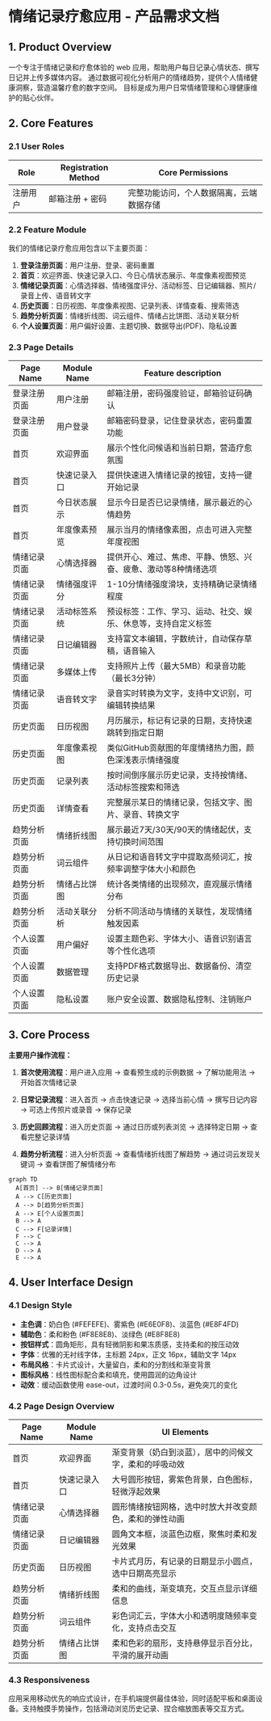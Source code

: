 # 情绪记录疗愈应用 - 产品需求文档

## 1. Product Overview
一个专注于情绪记录和疗愈体验的 web 应用，帮助用户每日记录心情状态、撰写日记并上传多媒体内容。
通过数据可视化分析用户的情绪趋势，提供个人情绪健康洞察，营造温馨疗愈的数字空间。
目标是成为用户日常情绪管理和心理健康维护的贴心伙伴。

## 2. Core Features

### 2.1 User Roles
| Role | Registration Method | Core Permissions |
|------|---------------------|------------------|
| 注册用户 | 邮箱注册 + 密码 | 完整功能访问，个人数据隔离，云端数据存储 |

### 2.2 Feature Module
我们的情绪记录疗愈应用包含以下主要页面：
1. **登录注册页面**：用户注册、登录、密码重置
2. **首页**：欢迎界面、快速记录入口、今日心情状态展示、年度像素视图预览
3. **情绪记录页面**：心情选择器、情绪强度评分、活动标签、日记编辑器、照片/录音上传、语音转文字
4. **历史页面**：日历视图、年度像素视图、记录列表、详情查看、搜索筛选
5. **趋势分析页面**：情绪折线图、词云组件、情绪占比饼图、活动关联分析
6. **个人设置页面**：用户偏好设置、主题切换、数据导出(PDF)、隐私设置

### 2.3 Page Details

| Page Name | Module Name | Feature description |
|-----------|-------------|---------------------|
| 登录注册页面 | 用户注册 | 邮箱注册，密码强度验证，邮箱验证码确认 |
| 登录注册页面 | 用户登录 | 邮箱密码登录，记住登录状态，密码重置功能 |
| 首页 | 欢迎界面 | 展示个性化问候语和当前日期，营造疗愈氛围 |
| 首页 | 快速记录入口 | 提供快速进入情绪记录的按钮，支持一键开始记录 |
| 首页 | 今日状态展示 | 显示今日是否已记录情绪，展示最近的心情趋势 |
| 首页 | 年度像素预览 | 展示当月的情绪像素图，点击可进入完整年度视图 |
| 情绪记录页面 | 心情选择器 | 提供开心、难过、焦虑、平静、愤怒、兴奋、疲惫、激动等8种情绪选项 |
| 情绪记录页面 | 情绪强度评分 | 1-10分情绪强度滑块，支持精确记录情绪程度 |
| 情绪记录页面 | 活动标签系统 | 预设标签：工作、学习、运动、社交、娱乐、休息等，支持自定义标签 |
| 情绪记录页面 | 日记编辑器 | 支持富文本编辑，字数统计，自动保存草稿，语音输入 |
| 情绪记录页面 | 多媒体上传 | 支持照片上传（最大5MB）和录音功能（最长3分钟） |
| 情绪记录页面 | 语音转文字 | 录音实时转换为文字，支持中文识别，可编辑转换结果 |
| 历史页面 | 日历视图 | 月历展示，标记有记录的日期，支持快速跳转到指定日期 |
| 历史页面 | 年度像素视图 | 类似GitHub贡献图的年度情绪热力图，颜色深浅表示情绪强度 |
| 历史页面 | 记录列表 | 按时间倒序展示历史记录，支持按情绪、活动标签搜索和筛选 |
| 历史页面 | 详情查看 | 完整展示某日的情绪记录，包括文字、图片、录音、转换文字 |
| 趋势分析页面 | 情绪折线图 | 展示最近7天/30天/90天的情绪起伏，支持切换时间范围 |
| 趋势分析页面 | 词云组件 | 从日记和语音转文字中提取高频词汇，按频率调整字体大小和颜色 |
| 趋势分析页面 | 情绪占比饼图 | 统计各类情绪的出现频次，直观展示情绪分布 |
| 趋势分析页面 | 活动关联分析 | 分析不同活动与情绪的关联性，发现情绪触发因素 |
| 个人设置页面 | 用户偏好 | 设置主题色彩、字体大小、语音识别语言等个性化选项 |
| 个人设置页面 | 数据管理 | 支持PDF格式数据导出、数据备份、清空历史记录 |
| 个人设置页面 | 隐私设置 | 账户安全设置、数据隐私控制、注销账户 |

## 3. Core Process

**主要用户操作流程：**

1. **首次使用流程**：用户进入应用 → 查看预生成的示例数据 → 了解功能用法 → 开始首次情绪记录

2. **日常记录流程**：进入首页 → 点击快速记录 → 选择当前心情 → 撰写日记内容 → 可选上传照片或录音 → 保存记录

3. **历史回顾流程**：进入历史页面 → 通过日历或列表浏览 → 选择特定日期 → 查看完整记录详情

4. **趋势分析流程**：进入分析页面 → 查看情绪折线图了解趋势 → 通过词云发现关键词 → 查看饼图了解情绪分布

```mermaid
graph TD
  A[首页] --> B[情绪记录页面]
  A --> C[历史页面]
  A --> D[趋势分析页面]
  A --> E[个人设置页面]
  B --> A
  C --> F[记录详情]
  F --> C
  C --> A
  D --> A
  E --> A
```

## 4. User Interface Design

### 4.1 Design Style
- **主色调**：奶白色 (#FEFEFE)、雾紫色 (#E6E0F8)、淡蓝色 (#E8F4FD)
- **辅助色**：柔和粉色 (#F8E8E8)、淡绿色 (#E8F8E8)
- **按钮样式**：圆角矩形，具有轻微阴影和果冻质感，支持柔和的按压动效
- **字体**：优雅的无衬线字体，主标题 24px，正文 16px，辅助文字 14px
- **布局风格**：卡片式设计，大量留白，柔和的分割线和渐变背景
- **图标风格**：线性图标配合柔和填充，使用圆润的边角设计
- **动效**：缓动函数使用 ease-out，过渡时间 0.3-0.5s，避免突兀的变化

### 4.2 Page Design Overview

| Page Name | Module Name | UI Elements |
|-----------|-------------|-------------|
| 首页 | 欢迎界面 | 渐变背景（奶白到淡蓝），居中的问候文字，柔和的呼吸动效 |
| 首页 | 快速记录入口 | 大号圆形按钮，雾紫色背景，白色图标，轻微浮起效果 |
| 情绪记录页面 | 心情选择器 | 圆形情绪按钮网格，选中时放大并改变颜色，柔和的弹性动画 |
| 情绪记录页面 | 日记编辑器 | 圆角文本框，淡蓝色边框，聚焦时柔和发光效果 |
| 历史页面 | 日历视图 | 卡片式月历，有记录的日期显示小圆点，选中日期高亮显示 |
| 趋势分析页面 | 情绪折线图 | 柔和的曲线，渐变填充，交互点显示详细信息 |
| 趋势分析页面 | 词云组件 | 彩色词汇云，字体大小和透明度随频率变化，支持点击交互 |
| 趋势分析页面 | 情绪占比饼图 | 柔和色彩的扇形，支持悬停显示百分比，平滑的展开动画 |

### 4.3 Responsiveness
应用采用移动优先的响应式设计，在手机端提供最佳体验，同时适配平板和桌面设备。支持触摸手势操作，包括滑动浏览历史记录、捏合缩放图表等交互方式。